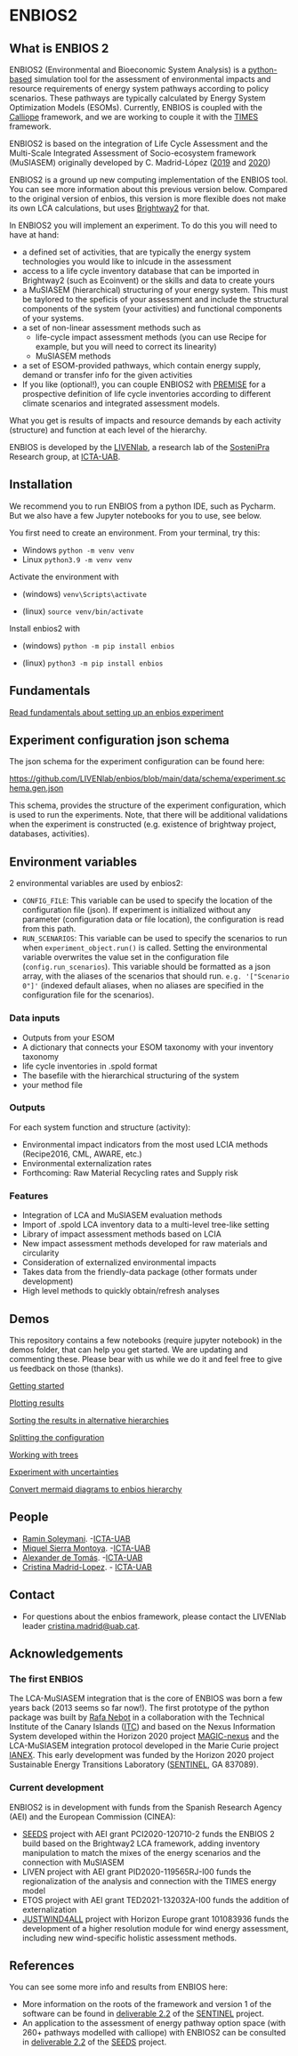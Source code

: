 # ENBIOS2
## What is ENBIOS 2

ENBIOS2 (Environmental and Bioeconomic System Analysis)  is a [python-based](https://pypi.org/project/enbios/) simulation tool for the assessment of environmental impacts and resource requirements of energy system 
pathways according to policy scenarios. These pathways are typically calculated by Energy System Optimization Models (ESOMs). Currently, ENBIOS is coupled with the 
[Calliope](https://www.callio.pe/) framework, and we are working to couple it with the [TIMES](https://iea-etsap.org/index.php/etsap-tools/model-generators/times) framework.

ENBIOS2 is based on the integration of Life Cycle Assessment and the Multi-Scale Integrated Assessment of 
Socio-ecosystem framework (MuSIASEM) originally developed by C. Madrid-López 
([2019](https://zenodo.org/records/10252544) and [2020](https://zenodo.org/records/4916338))

ENBIOS2 is a ground up new computing implementation of the ENBIOS tool. You can see more information about 
this previous version below. Compared to the original version of enbios, this version is more flexible does not make 
its own LCA calculations, but uses [Brightway2](https://docs.brightway.dev/en/latest/) for that.

In ENBIOS2 you will implement an experiment. To do this you will need to have at hand:
 * a defined set of activities, that are typically the energy system technologies you would like to inlcude in the assessment
 * access to a life cycle inventory database that can be imported in Brightway2 (such as Ecoinvent) 
or the skills and data to create yours
 * a MuSIASEM (hierarchical) structuring of your energy system. This must be taylored to the speficis of your assessment
and include the structural components of the system (your activities) and functional components of your systems.
 * a set of non-linear assessment methods such as
   * life-cycle impact assessment methods (you can use Recipe for example, but you will need to correct its linearity) 
   * MuSIASEM methods
 * a set of ESOM-provided pathways, which contain energy supply, demand or transfer info for the given activities
 * If you like (optional!), you can couple ENBIOS2 with [PREMISE](https://www.sciencedirect.com/science/article/pii/S136403212200226X) for a prospective definition of 
life cycle inventories according to different climate scenarios and integrated assessment models.

What you get is results of impacts and resource demands by each activity (structure) and function at each level of the hierarchy.

ENBIOS is developed by the [LIVENlab](https://livenlab.org/), a research lab of the [SosteniPra](https://www.sostenipra.cat/) Research group, at [ICTA-UAB](https://www.uab.cat/icta/).

## Installation
We recommend you to run ENBIOS from a python IDE, such as Pycharm. 
But we also have a few Jupyter notebooks for you to use, see below.

You first need to create an environment. From your terminal, try this:

 * Windows  `python -m venv venv`
 * Linux   `python3.9 -m venv venv`

Activate the environment with

* (windows)
`venv\Scripts\activate`

* (linux)
`source venv/bin/activate`

Install enbios2 with

* (windows)
`python -m pip install enbios`

* (linux)
`python3 -m pip install enbios`

## Fundamentals

[Read fundamentals about setting up an enbios experiment](https://github.com/LIVENlab/enbios/blob/main/docs/Fundamentals.md)

## Experiment configuration json schema

The json schema for the experiment configuration can be found here:

https://github.com/LIVENlab/enbios/blob/main/data/schema/experiment.schema.gen.json

This schema, provides the structure of the experiment configuration, which is used to run the experiments.
Note, that there will be additional validations when the experiment is constructed (e.g. existence of brightway project,
databases, activities).

## Environment variables

2 environmental variables are used by enbios2:

- `CONFIG_FILE`: This variable can be used to specify the location of the configuration file (json). If experiment is
  initialized without any parameter (configuration data or file location), the configuration is read from this path.
- `RUN_SCENARIOS`: This variable can be used to specify the scenarios to run when `experiment_object.run()` is called.
  Setting the environmental variable overwrites the value set in the configuration file (`config.run_scenarios`). This
  variable should be formatted as a json array, with the aliases of the scenarios that should
  run. `e.g. '["Scenario 0"]'` (indexed default aliases, when no aliases are specified in the configuration file for the
  scenarios).

### Data inputs

- Outputs from your ESOM
- A dictionary that connects your ESOM taxonomy with your inventory taxonomy
- life cycle inventories in .spold format
- The basefile with the hierarchical structuring of the system
- your method file

### Outputs

For each system function and structure (activity):
- Environmental impact indicators from the most used LCIA methods (Recipe2016, CML, AWARE, etc.)
- Environmental externalization rates
- Forthcoming: Raw Material Recycling rates and Supply risk

### Features
- Integration of LCA and MuSIASEM evaluation methods
- Import of .spold LCA inventory data to a multi-level tree-like setting
- Library of impact assessment methods based on LCIA
- New impact assessment methods developed for raw materials and circularity
- Consideration of externalized environmental impacts
- Takes data from the friendly-data package (other formats under development)
- High level methods to quickly obtain/refresh analyses

## Demos

This repository contains a few notebooks (require jupyter notebook) in the demos folder, that can help you get started. 
We are updating and commenting these. Please bear with us while we do it and feel free to give us feedback on those (thanks).

[Getting started](https://github.com/LIVENlab/enbios/blob/main/demos/intro.ipynb)

[Plotting results](https://github.com/LIVENlab/enbios/blob/main/demos/plot_results.ipynb)

[Sorting the results in alternative hierarchies](https://github.com/LIVENlab/enbios/blob/main/demos/multiple_hierarchies.ipynb)

[Splitting the configuration](https://github.com/LIVENlab/enbios/blob/main/demos/multiple_config_files.ipynb)

[Working with trees](https://github.com/LIVENlab/enbios/blob/main/demos/trees.ipynb)

[Experiment with uncertainties](https://github.com/LIVENlab/enbios/blob/main/demos/uncertainty_experiment.ipynb)

[Convert mermaid diagrams to enbios hierarchy](https://github.com/LIVENlab/enbios/blob/main/demos/mermaid.ipynb)

## People

* [Ramin Soleymani](https://es.linkedin.com/in/ramin-soleymani-4703b17). -[ICTA-UAB](https://www.uab.cat/icta/)
* [Miquel Sierra Montoya](https://portalrecerca.uab.cat/en/persons/miquel-sierra-i-montoya). -[ICTA-UAB](https://www.uab.cat/icta/)
* [Alexander de Tomás](https://www.linkedin.com/in/alexander-de-tom%C3%A1s-pascual-a85348185/). -[ICTA-UAB](https://www.uab.cat/icta/)
* [Cristina Madrid-Lopez](https://portalrecerca.uab.cat/en/persons/cristina-madrid-lopez-3). - [ICTA-UAB](https://www.uab.cat/icta/)

## Contact

- For questions about the enbios framework, please contact the LIVENlab leader [cristina.madrid@uab.cat](mailto:cristina.madrid@uab.cat).

## Acknowledgements
### The first ENBIOS

The LCA-MuSIASEM integration that is the core of ENBIOS was born a few years back (2013 seems so far now!). 
The first prototype of the python package was built by [Rafa Nebot](https://github.com/rnebot) in a collaboration 
with the Technical Institute of the Canary Islands ([ITC](https://www.itccanarias.org/web/es/)) and based on the Nexus Information System developed within the
Horizon 2020 project [MAGIC-nexus](https://magic-nexus.eu/) and the LCA-MuSIASEM integration protocol developed in the
Marie Curie project [IANEX](https://cordis.europa.eu/project/id/623593). This early development was funded by the
Horizon 2020 project Sustainable Energy Transitions Laboratory ([SENTINEL](https://sentinel.energy>), GA 837089).

 ### Current development
ENBIOS2 is in development with funds from the Spanish Research Agency (AEI) and the European Commission (CINEA):

* [SEEDS](https://seeds-project.org/) project with AEI grant PCI2020-120710-2 funds the ENBIOS 2 build based on the
  Brightway2 LCA framework, adding inventory manipulation to match the mixes of the energy scenarios and the connection with MuSIASEM
* LIVEN project with AEI grant PID2020-119565RJ-I00 funds the regionalization of the analysis and connection with the TIMES energy model
* ETOS project with AEI grant TED2021-132032A-I00 funds the addition of externalization
* [JUSTWIND4ALL](https://justwind4all.eu/) project with Horizon Europe grant 101083936 funds the development of a higher
  resolution module for wind energy assessment, including new wind-specific holistic assessment methods.

## References
You can see some more info and results from ENBIOS here:
* More information on the roots of the framework and version 1 of the software can be found in [deliverable 2.2]() of
the [SENTINEL](https://sentinel.energy) project. 
* An application to the assessment of energy pathway option space (with 260+ pathways modelled with calliope) with ENBIOS2 can be consulted
in [deliverable 2.2](https://zenodo.org/record/7994038) of the [SEEDS](https://seeds-project.org/) project.
